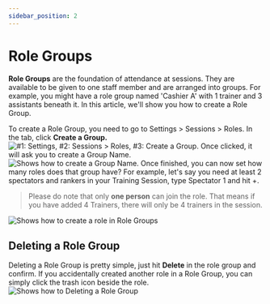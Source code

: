 ```yaml
---
sidebar_position: 2
---
```


# Role Groups
**Role Groups** are the foundation of attendance at sessions. They are available to be given to one staff member and are arranged into groups. For example, you might have a role group named 'Cashier A' with 1 trainer and 3 assistants beneath it.  In this article, we'll show you how to create a Role Group.

To create a Role Group, you need to go to Settings > Sessions > Roles. In the tab, click **Create a Group.**
![#1: Settings, #2: Sessions > Roles, #3: Create a Group.](/img/roles-1.png)
Once clicked, it will ask you to create a Group Name.
![Shows how to create a Group Name.](/img/roles-2.png)
Once finished, you can now set how many roles does that group have? For example, let's say you need at least 2 spectators and rankers in your Training Session, type Spectator 1 and hit +.

> Please do note that only **one person** can join the role. That means if you have added 4 Trainers, there will only be 4 trainers in the session.

![Shows how to create a role in Role Groups](/img/roles-3.png)
## Deleting a Role Group
Deleting a Role Group is pretty simple, just hit **Delete** in the role group and confirm. If you accidentally created another role in a Role Group, you can simply click the trash icon beside the role.
![Shows how to Deleting a Role Group](/img/roles-4.png)